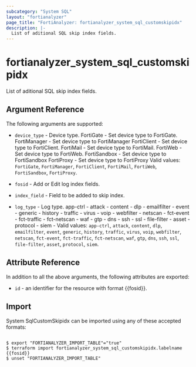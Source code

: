 ```yaml
---
subcategory: "System SQL"
layout: "fortianalyzer"
page_title: "FortiAnalyzer: fortianalyzer_system_sql_customskipidx"
description: |-
  List of aditional SQL skip index fields.
---
```


# fortianalyzer_system_sql_customskipidx
List of aditional SQL skip index fields.

## Argument Reference


The following arguments are supported:


* `device_type` - Device type. FortiGate - Set device type to FortiGate. FortiManager - Set device type to FortiManager FortiClient - Set device type to FortiClient. FortiMail - Set device type to FortiMail. FortiWeb - Set device type to FortiWeb. FortiSandbox - Set device type to FortiSandbox FortiProxy - Set device type to FortiProxy Valid values: `FortiGate`, `FortiManager`, `FortiClient`, `FortiMail`, `FortiWeb`, `FortiSandbox`, `FortiProxy`.

* `fosid` - Add or Edit log index fields.
* `index_field` - Field to be added to skip index.
* `log_type` - Log type. app-ctrl -  attack -  content -  dlp -  emailfilter -  event -  generic -  history -  traffic -  virus -  voip -  webfilter -  netscan -  fct-event -  fct-traffic -  fct-netscan -  waf -  gtp -  dns -  ssh -  ssl -  file-filter -  asset -  protocol -  siem -  Valid values: `app-ctrl`, `attack`, `content`, `dlp`, `emailfilter`, `event`, `generic`, `history`, `traffic`, `virus`, `voip`, `webfilter`, `netscan`, `fct-event`, `fct-traffic`, `fct-netscan`, `waf`, `gtp`, `dns`, `ssh`, `ssl`, `file-filter`, `asset`, `protocol`, `siem`.



## Attribute Reference

In addition to all the above arguments, the following attributes are exported:
* `id` - an identifier for the resource with format {{fosid}}.

## Import

System SqlCustomSkipidx can be imported using any of these accepted formats:
```

$ export "FORTIANALYZER_IMPORT_TABLE"="true"
$ terraform import fortianalyzer_system_sql_customskipidx.labelname {{fosid}}
$ unset "FORTIANALYZER_IMPORT_TABLE"
```

